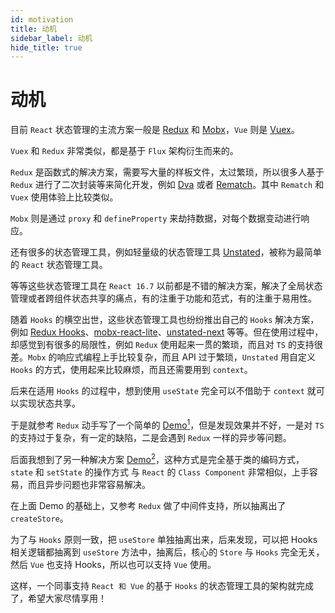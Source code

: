```yaml
---
id: motivation
title: 动机
sidebar_label: 动机 
hide_title: true
---
```


# 动机

目前 `React` 状态管理的主流方案一般是 [Redux](https://github.com/reduxjs/redux) 和 [Mobx](https://github.com/mobxjs/mobx)，`Vue` 则是 [Vuex](https://github.com/vuejs/vuex/)。

`Vuex` 和 `Redux` 非常类似，都是基于 `Flux` 架构衍生而来的。

`Redux` 是函数式的解决方案，需要写大量的样板文件，太过繁琐，所以很多人基于 `Redux` 进行了二次封装等来简化开发，例如 [Dva](https://github.com/dvajs/dva/) 或者 [Rematch](https://github.com/rematch/rematch/)。其中 `Rematch` 和 `Vuex` 使用体验上比较类似。

`Mobx` 则是通过 `proxy` 和 `defineProperty` 来劫持数据，对每个数据变动进行响应。

还有很多的状态管理工具，例如轻量级的状态管理工具 [Unstated](https://github.com/jamiebuilds/unstated)，被称为最简单的 `React` 状态管理工具。

等等这些状态管理工具在 `React 16.7` 以前都是不错的解决方案，解决了全局状态管理或者跨组件状态共享的痛点，有的注重于功能和范式，有的注重于易用性。

随着 `Hooks` 的横空出世，这些状态管理工具也纷纷推出自己的 `Hooks` 解决方案，例如 [Redux Hooks](https://react-redux.js.org/next/api/hooks)、[mobx-react-lite](https://github.com/mobxjs/mobx-react-lite)、[unstated-next](https://github.com/jamiebuilds/unstated-next) 等等。但在使用过程中，却感觉到有很多的局限性，例如 `Redux` 使用起来一贯的繁琐，而且对 `TS` 的支持很差。`Mobx` 的响应式编程上手比较复杂，而且 API 过于繁琐，`Unstated` 用自定义 `Hooks` 的方式，使用起来比较麻烦，而且还需要用到 `context`。

后来在适用 `Hooks` 的过程中，想到使用 `useState` 完全可以不借助于 `context` 就可以实现状态共享。

于是就参考 `Redux` 动手写了一个简单的 [Demo<sup>1</sup>](https://stackblitz.com/edit/react-ts-global-hooks?file=store%2FuseGlobalState.ts)，但是发现效果并不好，一是对 `TS` 的支持过于复杂，有一定的缺陷，二是会遇到 `Redux` 一样的异步等问题。

后面我想到了另一种解决方案 [Demo<sup>2</sup>](https://stackblitz.com/edit/react-ts-global-hooks2?file=store%2Fstore.ts)，这种方式是完全基于类的编码方式，`state` 和 `setState` 的操作方式 与 `React` 的 `Class Component` 非常相似，上手容易，而且异步问题也非常容易解决。

在上面 Demo 的基础上，又参考 `Redux` 做了中间件支持，所以抽离出了 `createStore`。

为了与 `Hooks` 原则一致，把 `useStore` 单独抽离出来，后来发现，可以把 Hooks 相关逻辑都抽离到 `useStore` 方法中，抽离后，核心的 `Store` 与 `Hooks` 完全无关，然后 `Vue` 也支持 Hooks，所以也可以支持 `Vue`  使用。

这样，一个同事支持 `React 和 Vue` 的基于 `Hooks` 的状态管理工具的架构就完成了，希望大家尽情享用！